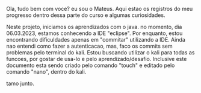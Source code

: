 Ola, tudo bem com voce? eu sou o Mateus. Aqui estao os registros
do meu progresso dentro dessa parte do curso e algumas curiosidades.

Neste projeto, iniciamos os aprendizados com o java.
no momento, dia 06.03.2023, estamos conhecendo a IDE "eclipse".
Por enquanto, estou encontrando dificuldades apenas em 
"commitar" utilizando a IDE. Ainda nao entendi como fazer
a autenticacao, mas, faco os commits sem problemas pelo
terminal do kali. Estou buscando utilizar o kali para todas
as funcoes, por gostar de usa-lo e pelo aprendizado/desafio.
Inclusive este documento esta sendo criado pelo comando
"touch" e editado pelo comando "nano", dentro do kali.

tamo junto.
